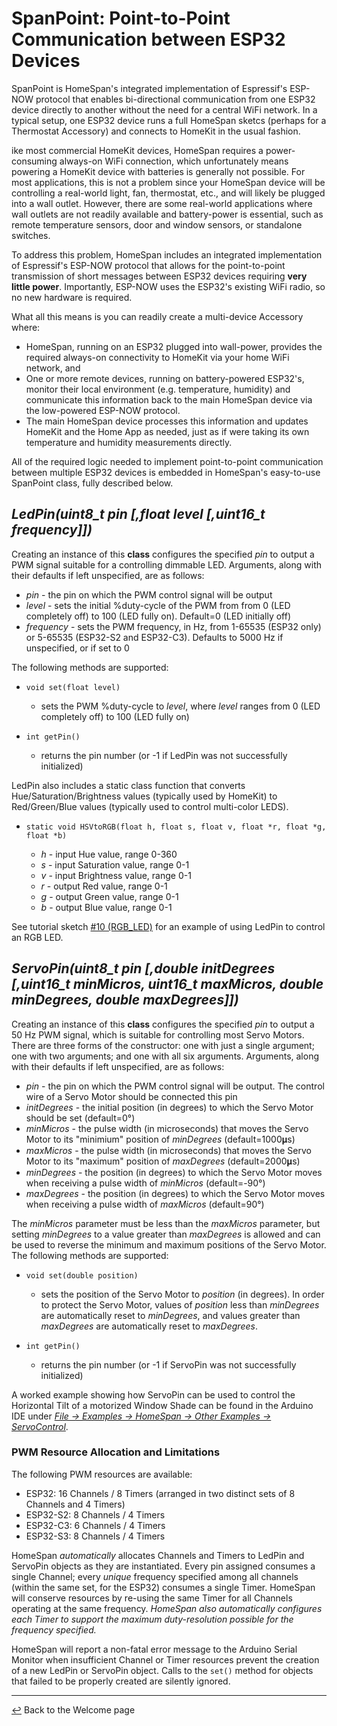 # SpanPoint: Point-to-Point Communication between ESP32 Devices

SpanPoint is HomeSpan's integrated implementation of Espressif's ESP-NOW protocol that enables bi-directional communication from one ESP32 device directly to another without the need for a central WiFi network.  In a typical setup, one ESP32 device runs a full HomeSpan sketcs (perhaps for a Thermostat Accessory) and connects to HomeKit in the usual fashion.  


ike most commercial HomeKit devices, HomeSpan requires a power-consuming always-on WiFi connection, which unfortunately means powering a HomeKit device with batteries is generally not possible.  For most applications, this is not a problem since your HomeSpan device will be controlling a real-world light, fan, thermostat, etc., and will likely be plugged into a wall outlet.  However, there are some real-world applications where wall outlets are not readily available and battery-power is essential, such as remote temperature sensors, door and window sensors, or standalone switches.

To address this problem, HomeSpan includes an integrated implementation of Espressif's ESP-NOW protocol that allows for the point-to-point transmission of short messages between ESP32 devices requiring **very little power**.  Importantly, ESP-NOW uses the ESP32's existing WiFi radio, so no new hardware is required.

What all this means is you can readily create a multi-device Accessory where:

* HomeSpan, running on an ESP32 plugged into wall-power, provides the required always-on connectivity to HomeKit via your home WiFi network, and
* One or more remote devices, running on battery-powered ESP32's, monitor their local environment (e.g. temperature, humidity) and communicate this information back to the main HomeSpan device via the low-powered ESP-NOW protocol.
* The main HomeSpan device processes this information and updates HomeKit and the Home App as needed, just as if were taking its own temperature and humidity measurements directly.

All of the required logic needed to implement point-to-point communication between multiple ESP32 devices is embedded in HomeSpan's easy-to-use SpanPoint class, fully described below. 

## *LedPin(uint8_t pin [,float level [,uint16_t frequency]])*

Creating an instance of this **class** configures the specified *pin* to output a PWM signal suitable for a controlling dimmable LED.  Arguments, along with their defaults if left unspecified, are as follows:

  * *pin* - the pin on which the PWM control signal will be output
  * *level* - sets the initial %duty-cycle of the PWM from from 0 (LED completely off) to 100 (LED fully on).  Default=0 (LED initially off)
  * *frequency* - sets the PWM frequency, in Hz, from 1-65535 (ESP32 only) or 5-65535 (ESP32-S2 and ESP32-C3).  Defaults to 5000 Hz if unspecified, or if set to 0
 
 The following methods are supported:

* `void set(float level)`

  * sets the PWM %duty-cycle to *level*, where *level* ranges from 0 (LED completely off) to 100 (LED fully on)
  
* `int getPin()`

  * returns the pin number (or -1 if LedPin was not successfully initialized)
  
LedPin also includes a static class function that converts Hue/Saturation/Brightness values (typically used by HomeKit) to Red/Green/Blue values (typically used to control multi-color LEDS).

* `static void HSVtoRGB(float h, float s, float v, float *r, float *g, float *b)`

  * *h* - input Hue value, range 0-360
  * *s* - input Saturation value, range 0-1
  * *v* - input Brightness value, range 0-1
  * *r* - output Red value, range 0-1
  * *g* - output Green value, range 0-1
  * *b* - output Blue value, range 0-1

See tutorial sketch [#10 (RGB_LED)](../examples/10-RGB_LED) for an example of using LedPin to control an RGB LED.

## *ServoPin(uint8_t pin [,double initDegrees [,uint16_t minMicros, uint16_t maxMicros, double minDegrees, double maxDegrees]])*

Creating an instance of this **class** configures the specified *pin* to output a 50 Hz PWM signal, which is suitable for controlling most Servo Motors.  There are three forms of the constructor: one with just a single argument; one with two arguments; and one with all six arguments.  Arguments, along with their defaults if left unspecified, are as follows:

  * *pin* - the pin on which the PWM control signal will be output.  The control wire of a Servo Motor should be connected this pin
  * *initDegrees* - the initial position (in degrees) to which the Servo Motor should be set (default=0°)
  * *minMicros* - the pulse width (in microseconds) that moves the Servo Motor to its "minimium" position of *minDegrees* (default=1000𝛍s)
  * *maxMicros* - the pulse width (in microseconds) that moves the Servo Motor to its "maximum" position of *maxDegrees* (default=2000𝛍s)
  * *minDegrees* - the position (in degrees) to which the Servo Motor moves when receiving a pulse width of *minMicros* (default=-90°)
  * *maxDegrees* - the position (in degrees) to which the Servo Motor moves when receiving a pulse width of *maxMicros* (default=90°)

The *minMicros* parameter must be less than the *maxMicros* parameter, but setting *minDegrees* to a value greater than *maxDegrees* is allowed and can be used to reverse the minimum and maximum positions of the Servo Motor. The following methods are supported:

* `void set(double position)`

  * sets the position of the Servo Motor to *position* (in degrees).  In order to protect the Servo Motor, values of *position* less than *minDegrees* are automatically reset to *minDegrees*, and values greater than *maxDegrees* are automatically reset to *maxDegrees*.
  
* `int getPin()`

  * returns the pin number (or -1 if ServoPin was not successfully initialized)

A worked example showing how ServoPin can be used to control the Horizontal Tilt of a motorized Window Shade can be found in the Arduino IDE under [*File → Examples → HomeSpan → Other Examples → ServoControl*](../Other%20Examples/ServoControl).

### PWM Resource Allocation and Limitations

The following PWM resources are available:

* ESP32: 16 Channels / 8 Timers (arranged in two distinct sets of 8 Channels and 4 Timers)
* ESP32-S2: 8 Channels / 4 Timers
* ESP32-C3: 6 Channels / 4 Timers
* ESP32-S3: 8 Channels / 4 Timers

HomeSpan *automatically* allocates Channels and Timers to LedPin and ServoPin objects as they are instantiated. Every pin assigned consumes a single Channel;  every *unique* frequency specified among all channels (within the same set, for the ESP32) consumes a single Timer.  HomeSpan will conserve resources by re-using the same Timer for all Channels operating at the same frequency.  *HomeSpan also automatically configures each Timer to support the maximum duty-resolution possible for the frequency specified.*

HomeSpan will report a non-fatal error message to the Arduino Serial Monitor when insufficient Channel or Timer resources prevent the creation of a new LedPin or ServoPin object.  Calls to the `set()` method for objects that failed to be properly created are silently ignored.

---

[↩️](README.md) Back to the Welcome page
